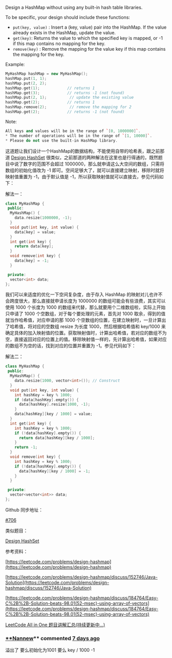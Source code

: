 Design a HashMap without using any built-in hash table libraries.

To be specific, your design should include these functions:

- `put(key, value)` : Insert a (key, value) pair into the HashMap. If the value already exists in the HashMap, update the value.
- `get(key)`: Returns the value to which the specified key is mapped, or -1 if this map contains no mapping for the key.
- `remove(key)` : Remove the mapping for the value key if this map contains the mapping for the key.

Example:

```cpp
MyHashMap hashMap = new MyHashMap();
hashMap.put(1, 1);          
hashMap.put(2, 2);         
hashMap.get(1);            // returns 1
hashMap.get(3);            // returns -1 (not found)
hashMap.put(2, 1);          // update the existing value
hashMap.get(2);            // returns 1 
hashMap.remove(2);          // remove the mapping for 2
hashMap.get(2);            // returns -1 (not found)
```

Note:

```cpp
All keys and values will be in the range of `[0, 1000000]`.
* The number of operations will be in the range of `[1, 10000]`.
* Please do not use the built-in HashMap library.
```

这道题让我们设计一个HashMap的数据结构，不能使用自带的哈希表，跟之前那道 [Design HashSet](https://www.cnblogs.com/grandyang/p/9966807.html) 很类似，之前那道的两种解法在这里也是行得通的，既然题目中说了数字的范围不会超过 1000000，那么就申请这么大空间的数组，只需将数组的初始化值改为 -1 即可。空间足够大了，就可以直接建立映射，移除时就将映射值重置为 -1，由于默认值是 -1，所以获取映射值就可以直接去，参见代码如下：

解法一：

```cpp
class MyHashMap {
 public:
  MyHashMap() {
    data.resize(1000000, -1);
  }
  void put(int key, int value) {
    data[key] = value;
  }
  int get(int key) {
    return data[key];
  }
  void remove(int key) {
    data[key] = -1;
  }

 private:
  vector<int> data;
};
```

我们可以来适度的优化一下空间复杂度，由于存入 HashMap 的映射对儿也许不会跨度很大，那么直接就申请长度为 1000000 的数组可能会有些浪费，其实可以使用 1000 个长度为 1000 的数组来代替，那么就要用个二维数组啦，实际上开始只申请了 1000 个空数组，对于每个要处理的元素，首先对 1000 取余，得到的值就当作哈希值，对应申请的那 1000 个空数组的位置，在建立映射时，一旦计算出了哈希值，将对应的空数组 resize 为长度 1000，然后根据哈希值和 key/1000 来确定具体的加入映射值的位置。获取映射值时，计算出哈希值，若对应的数组不为空，直接返回对应的位置上的值。移除映射值一样的，先计算出哈希值，如果对应的数组不为空的话，找到对应的位置并重置为 -1。参见代码如下：

解法二：

```cpp
class MyHashMap {
 public:
  MyHashMap() {
    data.resize(1000, vector<int>()); // Construct
  }
  void put(int key, int value) {
    int hashKey = key % 1000;
    if (data[hashKey].empty()) {
      data[hashKey].resize(1000, -1);
    } 
    data[hashKey][key / 1000] = value;
  }
  int get(int key) {
    int hashKey = key % 1000;
    if (!data[hashKey].empty()) {
      return data[hashKey][key / 1000];
    } 
    return -1;
  }
  void remove(int key) {
    int hashKey = key % 1000;
    if (!data[hashKey].empty()) {
      data[hashKey][key / 1000] = -1;
    } 
  }

 private:
  vector<vector<int>> data;
};
```

Github 同步地址：

[#706](https://github.com/grandyang/leetcode/issues/706)

类似题目：

[Design HashSet](https://www.cnblogs.com/grandyang/p/9966807.html)

参考资料：

[https://leetcode.com/problems/design-hashmap](https://leetcode.com/problems/design-hashmap)

[https://leetcode.com/problems/design-hashmap/discuss/152746/Java-Solution](https://leetcode.com/problems/design-hashmap/discuss/152746/Java-Solution)

[](https://leetcode.com/problems/design-hashmap/discuss/184764/Easy-C%2B%2B-Solution-beats-98.01(52-msec)-using-array-of-vectors)[https://leetcode.com/problems/design-hashmap/discuss/184764/Easy-C%2B%2B-Solution-beats-98.01(52-msec)-using-array-of-vectors](https://leetcode.com/problems/design-hashmap/discuss/184764/Easy-C%2B%2B-Solution-beats-98.01(52-msec)-using-array-of-vectors)

[LeetCode All in One 题目讲解汇总(持续更新中...)](http://www.cnblogs.com/grandyang/p/4606334.html)

### [**Nannew](https://github.com/Nannew)** commented [7 days ago](https://github.com/grandyang/leetcode/issues/706#issuecomment-893900306)

溢出了 要么初始化为1001 要么 key / 1000 -1